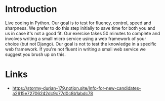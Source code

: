 # Introduction

Live coding in Python. Our goal is to test for fluency, control, speed and sharpness. We prefer to do this step initially to save time for both you and us in case it's not a good fit. Our exercise takes 50 minutes to complete and involves writing a small micro service using a web framework of your choice (but not Django). Our goal is not to test the knowledge in a specific web framework. If you're not fluent in writing a small web service we suggest you brush up on this.



# Links

*  https://stormy-durian-179.notion.site/Info-for-new-candidates-a2615e72706242dc9c77d0c8b1abdc78
